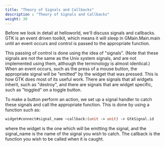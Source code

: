 ```yaml
---
title: "Theory of Signals and Callbacks"
description : "Theory of Signals and Callbacks"
weight: 30
---
```


Before we look in detail at helloworld, we'll discuss signals and callbacks. GTK is an event driven toolkit, which means it will sleep in GMain.Main.main until an event occurs and control is passed to the appropriate function.

This passing of control is done using the idea of "signals". (Note that these signals are not the same as the Unix system signals, and are not implemented using them, although the terminology is almost identical.) When an event occurs, such as the press of a mouse button, the appropriate signal will be "emitted" by the widget that was pressed. This is how GTK does most of its useful work. There are signals that all widgets inherit, such as "destroy", and there are signals that are widget specific, such as "toggled" on a toggle button.

To make a button perform an action, we set up a signal handler to catch these signals and call the appropriate function. This is done by using a function such as:

``` ocaml
widget#connect#signal_name ~callback:(unit -> unit) -> GtkSignal.id
```

where the widget is the one which will be emitting the signal, and the signal_name is the name of the signal you wish to catch. The callback is the function you wish to be called when it is caught.


